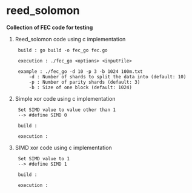# reed_solomon

**Collection of FEC code for testing**

1. Reed_solomon code using c implementation

		build : go build -o fec_go fec.go 

  		execution : ./fec_go <options> <inputFile>

  		example : ./fec_go -d 10 -p 3 -b 1024 100m.txt
   			-d : Number of shards to split the data into (default: 10)
   			-p : Number of parity shards (default: 3)
   			-b : Size of one block (default: 1024)
  
2. Simple xor code using c implementation 
  
		Set SIMD value to value other than 1
		--> #define SIMD 0 
  
		build :
  
		execution :
  
  
3. SIMD xor code using c implementation

		Set SIMD value to 1
  		--> #define SIMD 1
  
  		build :
  
  		execution :
